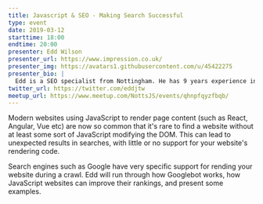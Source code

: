 ```yaml
---
title: Javascript & SEO - Making Search Successful
type: event
date: 2019-03-12
starttime: 18:00
endtime: 20:00
presenter: Edd Wilson
presenter_url: https://www.impression.co.uk/
presenter_img: https://avatars1.githubusercontent.com/u/45422275
presenter_bio: |
  Edd is a SEO specialist from Nottingham. He has 9 years experience in helping websites succeed organic search and has been working for Impression (an award winning agency) for 4 years. Outside of SEO, you'll find Edd producing music, eating ramen and listening to podcasts.
twitter_url: https://twitter.com/eddjtw
meetup_url: https://www.meetup.com/NottsJS/events/qhnpfqyzfbqb/
---
```


Modern websites using JavaScript to render page content (such as React, Angular, Vue etc) are now so common that it's rare to find a website without at least some sort of JavaScript modifying the DOM. This can lead to unexpected results in searches, with little or no support for your website's rendering code.

Search engines such as Google have very specific support for rending your website during a crawl. Edd will run through how Googlebot works, how JavaScript websites can improve their rankings, and present some examples.
